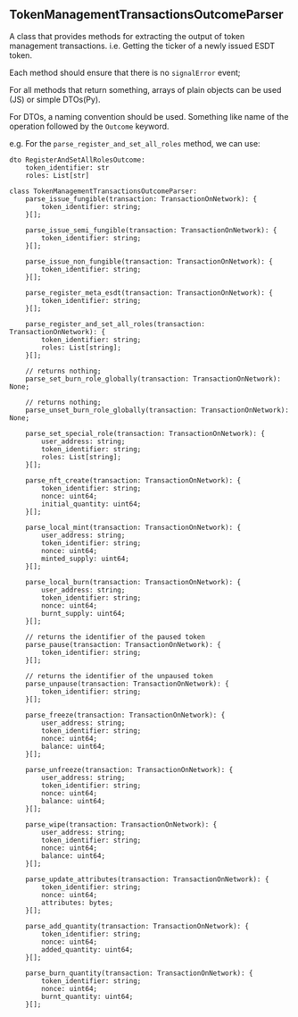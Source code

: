 ## TokenManagementTransactionsOutcomeParser

A class that provides methods for extracting the output of token management transactions.
i.e. Getting the ticker of a newly issued ESDT token.

Each method should ensure that there is no `signalError` event;

For all methods that return something, arrays of plain objects can be used (JS) or simple DTOs(Py).

For DTOs, a naming convention should be used. Something like name of the operation followed by the `Outcome` keyword.

e.g.
For the `parse_register_and_set_all_roles` method, we can use:
```
dto RegisterAndSetAllRolesOutcome:
    token_identifier: str
    roles: List[str]
```

```
class TokenManagementTransactionsOutcomeParser:
    parse_issue_fungible(transaction: TransactionOnNetwork): {
        token_identifier: string;
    }[];

    parse_issue_semi_fungible(transaction: TransactionOnNetwork): {
        token_identifier: string;
    }[];

    parse_issue_non_fungible(transaction: TransactionOnNetwork): {
        token_identifier: string;
    }[];

    parse_register_meta_esdt(transaction: TransactionOnNetwork): {
        token_identifier: string;
    }[];

    parse_register_and_set_all_roles(transaction: TransactionOnNetwork): {
        token_identifier: string;
        roles: List[string];
    }[];

    // returns nothing;
    parse_set_burn_role_globally(transaction: TransactionOnNetwork): None;

    // returns nothing;
    parse_unset_burn_role_globally(transaction: TransactionOnNetwork): None;

    parse_set_special_role(transaction: TransactionOnNetwork): {
        user_address: string;
        token_identifier: string;
        roles: List[string];
    }[];

    parse_nft_create(transaction: TransactionOnNetwork): {
        token_identifier: string;
        nonce: uint64;
        initial_quantity: uint64;
    }[];

    parse_local_mint(transaction: TransactionOnNetwork): {
        user_address: string;
        token_identifier: string;
        nonce: uint64;
        minted_supply: uint64;
    }[];

    parse_local_burn(transaction: TransactionOnNetwork): {
        user_address: string;
        token_identifier: string;
        nonce: uint64;
        burnt_supply: uint64;
    }[];

    // returns the identifier of the paused token
    parse_pause(transaction: TransactionOnNetwork): {
        token_identifier: string;
    }[];

    // returns the identifier of the unpaused token
    parse_unpause(transaction: TransactionOnNetwork): {
        token_identifier: string;
    }[];

    parse_freeze(transaction: TransactionOnNetwork): {
        user_address: string;
        token_identifier: string;
        nonce: uint64;
        balance: uint64;
    }[];

    parse_unfreeze(transaction: TransactionOnNetwork): {
        user_address: string;
        token_identifier: string;
        nonce: uint64;
        balance: uint64;
    }[];

    parse_wipe(transaction: TransactionOnNetwork): {
        user_address: string;
        token_identifier: string;
        nonce: uint64;
        balance: uint64;
    }[];

    parse_update_attributes(transaction: TransactionOnNetwork): {
        token_identifier: string;
        nonce: uint64;
        attributes: bytes;
    }[];

    parse_add_quantity(transaction: TransactionOnNetwork): {
        token_identifier: string;
        nonce: uint64;
        added_quantity: uint64;
    }[];

    parse_burn_quantity(transaction: TransactionOnNetwork): {
        token_identifier: string;
        nonce: uint64;
        burnt_quantity: uint64;
    }[];
```
